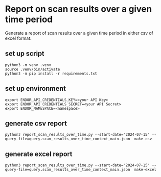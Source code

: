 # Report on scan results over a given time period
Generate a report of scan results over a given time period in either csv of excel format.

## set up script
```
python3 -m venv .venv
source .venv/bin/activate
python3 -m pip install -r requirements.txt
```

## set up environment
```
export ENDOR_API_CREDENTIALS_KEY=<your API Key>
export ENDOR_API_CREDENTIALS_SECRET=<your API Secret>
export ENDOR_NAMESPACE=<namespace>
```

## generate csv report
```
python3 report_scan_results_over_time.py --start-date="2024-07-15" --query-file=query.scan_results_over_time_context_main.json  make-csv
```

## generate excel report
```
python3 report_scan_results_over_time.py --start-date="2024-07-15" --query-file=query.scan_results_over_time_context_main.json  make-excel
```
